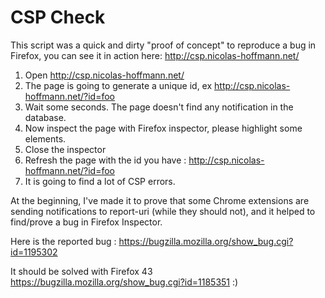 # CSP Check

This script was a quick and dirty "proof of concept" to reproduce a bug in Firefox, you can see it in action here: http://csp.nicolas-hoffmann.net/

1. Open http://csp.nicolas-hoffmann.net/ 
2. The page is going to generate a unique id, ex http://csp.nicolas-hoffmann.net/?id=foo
3. Wait some seconds. The page doesn't find any notification in the database.
4. Now inspect the page with Firefox inspector, please highlight some elements.
5. Close the inspector
6. Refresh the page with the id you have : http://csp.nicolas-hoffmann.net/?id=foo
7. It is going to find a lot of CSP errors.

At the beginning, I've made it to prove that some Chrome extensions are sending notifications to report-uri (while they should not), and it helped to find/prove a bug in Firefox Inspector.

Here is the reported bug : https://bugzilla.mozilla.org/show_bug.cgi?id=1195302

It should be solved with Firefox 43 https://bugzilla.mozilla.org/show_bug.cgi?id=1185351 :)
